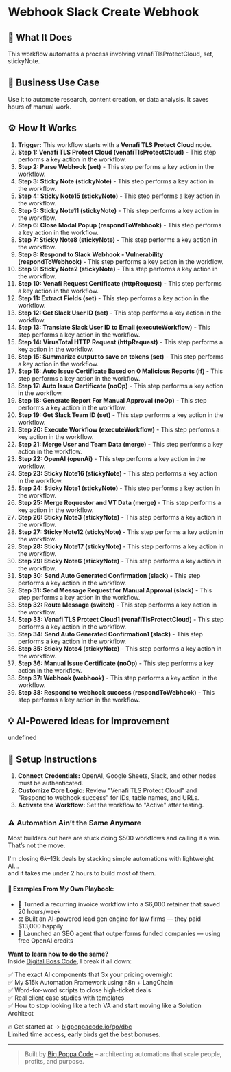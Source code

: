 # Webhook Slack Create Webhook

## 🚀 What It Does
This workflow automates a process involving venafiTlsProtectCloud, set, stickyNote.

## 💼 Business Use Case
Use it to automate research, content creation, or data analysis. It saves hours of manual work.

## ⚙️ How It Works
1.  **Trigger:** This workflow starts with a **Venafi TLS Protect Cloud** node.
2. **Step 1: Venafi TLS Protect Cloud (venafiTlsProtectCloud)** - This step performs a key action in the workflow.
3. **Step 2: Parse Webhook (set)** - This step performs a key action in the workflow.
4. **Step 3: Sticky Note (stickyNote)** - This step performs a key action in the workflow.
5. **Step 4: Sticky Note15 (stickyNote)** - This step performs a key action in the workflow.
6. **Step 5: Sticky Note11 (stickyNote)** - This step performs a key action in the workflow.
7. **Step 6: Close Modal Popup (respondToWebhook)** - This step performs a key action in the workflow.
8. **Step 7: Sticky Note8 (stickyNote)** - This step performs a key action in the workflow.
9. **Step 8: Respond to Slack Webhook - Vulnerability (respondToWebhook)** - This step performs a key action in the workflow.
10. **Step 9: Sticky Note2 (stickyNote)** - This step performs a key action in the workflow.
11. **Step 10: Venafi Request Certificate (httpRequest)** - This step performs a key action in the workflow.
12. **Step 11: Extract Fields (set)** - This step performs a key action in the workflow.
13. **Step 12: Get Slack User ID (set)** - This step performs a key action in the workflow.
14. **Step 13: Translate Slack User ID to Email (executeWorkflow)** - This step performs a key action in the workflow.
15. **Step 14: VirusTotal HTTP Request (httpRequest)** - This step performs a key action in the workflow.
16. **Step 15: Summarize output to save on tokens (set)** - This step performs a key action in the workflow.
17. **Step 16: Auto Issue Certificate Based on 0 Malicious Reports (if)** - This step performs a key action in the workflow.
18. **Step 17: Auto Issue Certificate (noOp)** - This step performs a key action in the workflow.
19. **Step 18: Generate Report For Manual Approval (noOp)** - This step performs a key action in the workflow.
20. **Step 19: Get Slack Team ID (set)** - This step performs a key action in the workflow.
21. **Step 20: Execute Workflow (executeWorkflow)** - This step performs a key action in the workflow.
22. **Step 21: Merge User and Team Data (merge)** - This step performs a key action in the workflow.
23. **Step 22: OpenAI (openAi)** - This step performs a key action in the workflow.
24. **Step 23: Sticky Note16 (stickyNote)** - This step performs a key action in the workflow.
25. **Step 24: Sticky Note1 (stickyNote)** - This step performs a key action in the workflow.
26. **Step 25: Merge Requestor and VT Data (merge)** - This step performs a key action in the workflow.
27. **Step 26: Sticky Note3 (stickyNote)** - This step performs a key action in the workflow.
28. **Step 27: Sticky Note12 (stickyNote)** - This step performs a key action in the workflow.
29. **Step 28: Sticky Note17 (stickyNote)** - This step performs a key action in the workflow.
30. **Step 29: Sticky Note6 (stickyNote)** - This step performs a key action in the workflow.
31. **Step 30: Send Auto Generated Confirmation (slack)** - This step performs a key action in the workflow.
32. **Step 31: Send Message Request for Manual Approval (slack)** - This step performs a key action in the workflow.
33. **Step 32: Route Message (switch)** - This step performs a key action in the workflow.
34. **Step 33: Venafi TLS Protect Cloud1 (venafiTlsProtectCloud)** - This step performs a key action in the workflow.
35. **Step 34: Send Auto Generated Confirmation1 (slack)** - This step performs a key action in the workflow.
36. **Step 35: Sticky Note4 (stickyNote)** - This step performs a key action in the workflow.
37. **Step 36: Manual Issue Certificate (noOp)** - This step performs a key action in the workflow.
38. **Step 37: Webhook (webhook)** - This step performs a key action in the workflow.
39. **Step 38: Respond to webhook success (respondToWebhook)** - This step performs a key action in the workflow.

## 💡 AI-Powered Ideas for Improvement
undefined

## 🔧 Setup Instructions
1. **Connect Credentials:** OpenAI, Google Sheets, Slack, and other nodes must be authenticated.
2. **Customize Core Logic:** Review "Venafi TLS Protect Cloud" and "Respond to webhook success" for IDs, table names, and URLs.
3. **Activate the Workflow:** Set the workflow to "Active" after testing.

### ⚠️ Automation Ain’t the Same Anymore

Most builders out here are stuck doing $500 workflows and calling it a win.  
That’s not the move.  

I'm closing $6k–$13k deals by stacking simple automations with lightweight AI...  
and it takes me under 2 hours to build most of them.

#### 🧠 Examples From My Own Playbook:
- 🔁 Turned a recurring invoice workflow into a $6,000 retainer that saved 20 hours/week  
- ⚖️ Built an AI-powered lead gen engine for law firms — they paid $13,000 happily  
- 🚀 Launched an SEO agent that outperforms funded companies — using free OpenAI credits  

**Want to learn how to do the same?**  
Inside [Digital Boss Code](https://bigpoppacode.io/go/dbc), I break it all down:

✅ The exact AI components that 3x your pricing overnight  
✅ My $15k Automation Framework using n8n + LangChain  
✅ Word-for-word scripts to close high-ticket deals  
✅ Real client case studies with templates  
✅ How to stop looking like a tech VA and start moving like a Solution Architect  

🔥 Get started at → [bigpoppacode.io/go/dbc](https://bigpoppacode.io/go/dbc)  
Limited time access, early birds get the best bonuses.

---
> Built by [Big Poppa Code](https://bigpoppacode.io) – architecting automations that scale people, profits, and purpose.
